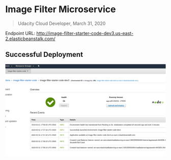 # Image Filter Microservice
> Udacity Cloud Developer, March 31, 2020

Endpoint URL: http://image-filter-starter-code-dev3.us-east-2.elasticbeanstalk.com/

## Successful Deployment

![alt text](deployment_screenshots/deployment.png)